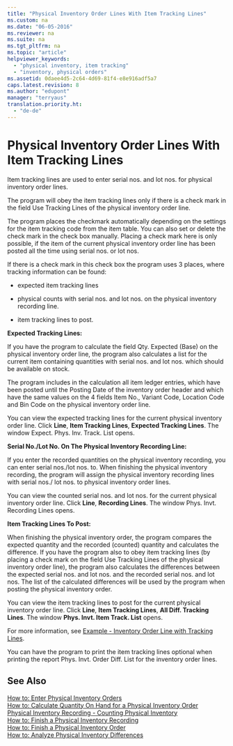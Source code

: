 ```yaml
---
title: "Physical Inventory Order Lines With Item Tracking Lines"
ms.custom: na
ms.date: "06-05-2016"
ms.reviewer: na
ms.suite: na
ms.tgt_pltfrm: na
ms.topic: "article"
helpviewer_keywords: 
  - "physical inventory, item tracking"
  - "inventory, physical orders"
ms.assetid: 0daee4d5-2c64-4d69-81f4-e8e916adf5a7
caps.latest.revision: 8
ms.author: "edupont"
manager: "terryaus"
translation.priority.ht: 
  - "de-de"
---
```

# Physical Inventory Order Lines With Item Tracking Lines
Item tracking lines are used to enter serial nos. and lot nos. for physical inventory order lines.  
  
 The program will obey the item tracking lines only if there is a check mark in the field Use Tracking Lines of the physical inventory order line.  
  
 The program places the checkmark automatically depending on the settings for the item tracking code from the item table. You can also set or delete the check mark in the check box manually. Placing a check mark here is only possible, if the item of the current physical inventory order line has been posted all the time using serial nos. or lot nos.  
  
 If there is a check mark in this check box the program uses 3 places, where tracking information can be found:  
  
-   expected item tracking lines  
  
-   physical counts with serial nos. and lot nos. on the physical inventory recording line.  
  
-   item tracking lines to post.  
  
 **Expected Tracking Lines:**  
  
 If you have the program to calculate the field Qty. Expected \(Base\) on the physical inventory order line, the program also calculates a list for the current item containing quantities with serial nos. and lot nos. which should be available on stock.  
  
 The program includes in the calculation all item ledger entries, which have been posted until the Posting Date of the inventory order header and which have the same values on the 4 fields Item No., Variant Code, Location Code and Bin Code on the physical inventory order line.  
  
 You can view the expected tracking lines for the current physical inventory order line. Click **Line**, **Item Tracking Lines**, **Expected Tracking Lines**. The window Expect. Phys. Inv. Track. List opens.  
  
 **Serial No.\/Lot No. On The Physical Inventory Recording Line:**  
  
 If you enter the recorded quantities on the physical inventory recording, you can enter serial nos.\/lot nos. to. When finishing the physical inventory recording, the program will assign the physical inventory recording lines with serial nos.\/ lot nos. to physical inventory order lines.  
  
 You can view the counted serial nos. and lot nos. for the current physical inventory order line. Click **Line**, **Recording Lines**. The window Phys. Invt. Recording Lines opens.  
  
 **Item Tracking Lines To Post:**  
  
 When finishing the physical inventory order, the program compares the expected quantity and the recorded \(counted\) quantity and calculates the difference. If you have the program also to obey item tracking lines \(by placing a check mark on the field Use Tracking Lines of the physical inventory order line\), the program also calculates the differences between the expected serial nos. and lot nos. and the recorded serial nos. and lot nos. The list of the calculated differences will be used by the program when posting the physical inventory order.  
  
 You can view the item tracking lines to post for the current physical inventory order line. Click **Line**, **Item Tracking Lines**, **All Diff. Tracking Lines**. The window **Phys. Invt. Item Track. List** opens.  
  
 For more information, see [Example \- Inventory Order Line with Tracking Lines](../../LocalFunctionalityForMicrosoftDynamicsNav2016/Germany/example-inventory-order-line-with-tracking-lines.md).  
  
 You can have the program to print the item tracking lines optional when printing the report Phys. Invt. Order Diff. List for the inventory order lines.  
  
## See Also  
 [How to: Enter Physical Inventory Orders](../../LocalFunctionalityForMicrosoftDynamicsNav2016/Germany/how-to-enter-physical-inventory-orders.md)   
 [How to: Calculate Quantity On Hand for a Physical Inventory Order](../../LocalFunctionalityForMicrosoftDynamicsNav2016/Germany/how-to-calculate-quantity-on-hand-for-a-physical-inventory-order.md)   
 [Physical Inventory Recording \- Counting Physical Inventory](../../LocalFunctionalityForMicrosoftDynamicsNav2016/Germany/physical-inventory-recording-counting-physical-inventory.md)   
 [How to: Finish a Physical Inventory Recording](../../LocalFunctionalityForMicrosoftDynamicsNav2016/Germany/how-to-finish-a-physical-inventory-recording.md)   
 [How to: Finish a Physical Inventory Order](../../LocalFunctionalityForMicrosoftDynamicsNav2016/Germany/how-to-finish-a-physical-inventory-order.md)   
 [How to: Analyze Physical Inventory Differences](../../LocalFunctionalityForMicrosoftDynamicsNav2016/Germany/how-to-analyze-physical-inventory-differences.md)